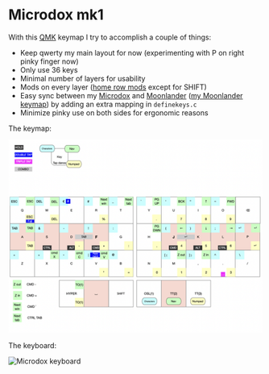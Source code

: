 # Microdox mk1

With this [QMK](https://beta.docs.qmk.fm) keymap I try to accomplish a couple of things:

- Keep qwerty my main layout for now (experimenting with P on right pinky finger now)
- Only use 36 keys
- Minimal number of layers for usability
- Mods on every layer ([home row mods](https://precondition.github.io/home-row-mods) except for SHIFT)
- Easy sync between my [Microdox](https://boardsource.xyz/store/5f2e7e4a2902de7151494f92) and [Moonlander](https://www.zsa.io/moonlander/) ([my Moonlander keymap](https://github.com/reinier/moonlander-mk1)) by adding an extra mapping in `definekeys.c`
- Minimize pinky use on both sides for ergonomic reasons

The keymap:

![Keymap microdox](./keymap.png?raw=true)

The keyboard:

![Microdox keyboard](./microdox.png?raw=true)